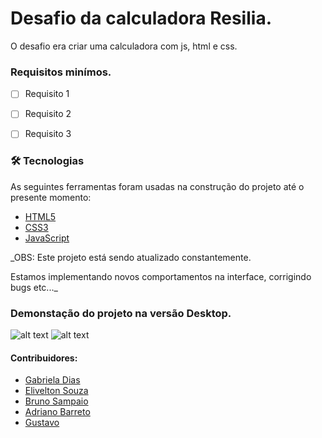 # Desafio da calculadora Resilia.

O desafio era criar uma calculadora com js, html e css.

### Requisitos minímos.

- [ ] Requisito 1
- [ ] Requisito 2
- [ ] Requisito 3



### 🛠 Tecnologias

As seguintes ferramentas foram usadas na construção do projeto até o presente momento:

- [HTML5](https://developer.mozilla.org/pt-BR/docs/Web/HTML/HTML5)
- [CSS3](https://developer.mozilla.org/pt-BR/docs/Web/CSS)
- [JavaScript](https://developer.mozilla.org/pt-BR/docs/Web/JavaScript)


_OBS: Este projeto está sendo atualizado constantemente.

Estamos implementando novos comportamentos na interface, corrigindo bugs etc..._

### Demonstação do projeto na versão Desktop.


![alt text](githubAssets/gif1.gif)       ![alt text](githubAssets/gif2.gif)


#### Contribuidores:
- [Gabriela Dias](https://github.com/GabriellaDiasA)
- [Elivelton Souza](https://github.com/EliveltonSouzaDev)
- [Bruno Sampaio](https://github.com/BrunoSampaioDev)
- [Adriano Barreto](https://####)
- [Gustavo ](https://github.com/GustavoVerissimo)
